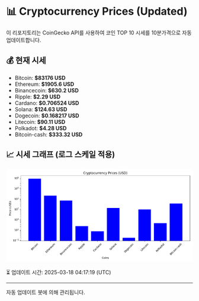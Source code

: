 
# 📊 Cryptocurrency Prices (Updated)

이 리포지토리는 CoinGecko API를 사용하여 코인 TOP 10 시세를 10분가격으로 자동 업데이트합니다.

## 💰 현재 시세
- Bitcoin: **$83176 USD**
- Ethereum: **$1905.6 USD**
- Binancecoin: **$630.2 USD**
- Ripple: **$2.29 USD**
- Cardano: **$0.706524 USD**
- Solana: **$124.63 USD**
- Dogecoin: **$0.168217 USD**
- Litecoin: **$90.11 USD**
- Polkadot: **$4.28 USD**
- Bitcoin-cash: **$333.32 USD**

## 📈 시세 그래프 (로그 스케일 적용)
![Crypto Prices](crypto_prices.png)

⏳ 업데이트 시간: 2025-03-18 04:17:19 (UTC)

---
자동 업데이트 봇에 의해 관리됩니다.
